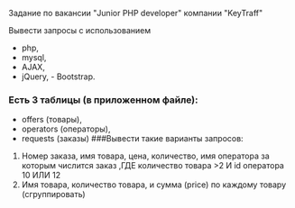 Задание по вакансии "Junior PHP developer" компании "KeyTraff"

Вывести запросы с использованием 
   - php,
   - mysql,
   - AJAX, 
   - jQuery, 
    - Bootstrap. 
### Есть 3 таблицы (в приложенном файле): 
- offers (товары), 
- operators (операторы), 
- requests (заказы)
###Вывести такие варианты запросов:
1) Номер заказа, имя товара, цена, количество, имя оператора за которым числится заказ ,ГДЕ количество товара >2 И id оператора 10 ИЛИ 12
2) Имя товара, количество товара, и сумма (price) по каждому товару (сгруппировать)